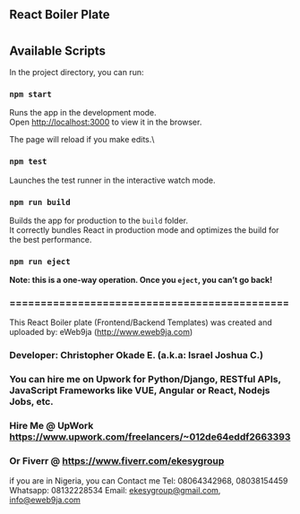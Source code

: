 ## React Boiler Plate

#

## Available Scripts

In the project directory, you can run:

### `npm start`

Runs the app in the development mode.\
Open [http://localhost:3000](http://localhost:3000) to view it in the browser.

The page will reload if you make edits.\

### `npm test`

Launches the test runner in the interactive watch mode.

### `npm run build`

Builds the app for production to the `build` folder.\
It correctly bundles React in production mode and optimizes the build for the best performance.



### `npm run eject`

**Note: this is a one-way operation. Once you `eject`, you can’t go back!**


### =============================================

This React Boiler plate (Frontend/Backend Templates) was created and uploaded by: eWeb9ja (http://www.eweb9ja.com)
### Developer: Christopher Okade E. (a.k.a: Israel Joshua C.)
### You can hire me on Upwork for Python/Django, RESTful APIs, JavaScript Frameworks like VUE, Angular or React, Nodejs Jobs, etc.

### Hire Me @ UpWork https://www.upwork.com/freelancers/~012de64eddf2663393
### Or Fiverr @ https://www.fiverr.com/ekesygroup

if you are in Nigeria, you can Contact me
Tel: 08064342968, 08038154459
Whatsapp: 08132228534
Email: ekesygroup@gmail.com, info@eweb9ja.com
